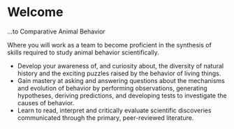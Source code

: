 # Welcome 

...to Comparative Animal Behavior

<script src="https://embed.smartframe.io/9ea8092d716b95599a3c5e8fc350ffb8.js" data-image-id="00129248" data-width="100%" data-max-width="1500px"></script>


Where you will work as a team to become proficient in the synthesis of skills required to study animal behavior scientifically.

- Develop your awareness of, and curiosity about, the diversity of natural history and the exciting puzzles raised by the behavior of living things.
- Gain mastery at asking and answering questions about the mechanisms and evolution of behavior by performing observations, generating hypotheses, deriving predictions, and developing tests to investigate the causes of behavior.
- Learn to read, interpret and critically evaluate scientific discoveries communicated through the primary, peer-reviewed literature.


